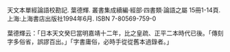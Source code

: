 天文本單經論語校勘記. 葉德輝. 叢書集成續編·經部·四書類·論語之屬 15冊1-14頁. 上海:上海書店出版社1994年6月. ISBN 7-80569-759-0

葉德輝云：「日本天文癸巳當明嘉靖十二年，比之皇疏、正平二本時代已後。「傳刻字多俗省，誤謬百出。」「字書庸俗，必時手從從舊本過錄者。」
